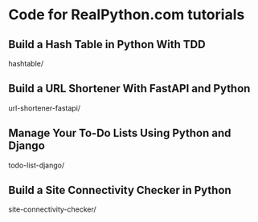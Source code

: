 # Code for RealPython.com tutorials
## Build a Hash Table in Python With TDD
hashtable/
## Build a URL Shortener With FastAPI and Python
url-shortener-fastapi/
## Manage Your To-Do Lists Using Python and Django
todo-list-django/
## Build a Site Connectivity Checker in Python
site-connectivity-checker/
